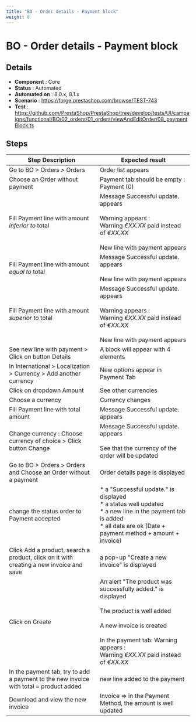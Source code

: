 ```yaml
---
title: "BO - Order details - Payment block"
weight: 8
---
```


# BO - Order details - Payment block
## Details
* **Component** : Core
* **Status** : Automated
* **Automated on** : 8.0.x, 8.1.x
* **Scenario** : https://forge.prestashop.com/browse/TEST-743
* **Test** : https://github.com/PrestaShop/PrestaShop/tree/develop/tests/UI/campaigns/functional/BO/02_orders/01_orders/viewAndEditOrder/08_paymentBlock.ts

## Steps
| Step Description | Expected result |
| ----- | ----- |
| Go to BO > Orders > Orders | Order list appears |
| Choose an Order without payment | Payment tab should be empty : Payment (0) |
| Fill Payment line with amount *inferior to* total | Message Successful update. appears<br><br>Warning appears : <br>Warning *€XX.XX* paid instead of *€XX.XX*<br><br>New line with payment appears |
| Fill Payment line with amount *equal to* total | Message Successful update. appears<br><br>New line with payment appears |
| Fill Payment line with amount *superior to* total | Message Successful update. appears<br><br>Warning appears : <br>Warning *€XX.XX* paid instead of *€XX.XX*<br><br>New line with payment appears |
| See new line with payment > Click on button Details | A block will appear with 4 elements |
| In International > Localization > Currency > Add another currency | New options appear in Payment Tab |
| Click on dropdown Amount | See other currencies |
| Choose a currency | Currency changes |
| Fill Payment line with total amount | Message Successful update. appears |
| Change currency : Choose currency of choice > Click button Change | Message Successful update. appears<br><br>See that the currency of the order will be updated |
| Go to BO > Orders > Orders and Choose an Order without a payment | Order details page is displayed |
| change the status order to Payment accepted | * a "Successful update." is displayed<br> * a status well updated<br> * a new line in the payment tab is added<br> * all data are ok (Date + payment method + amount + invoice) |
| Click Add a product, search a product, click on it with creating a new invoice and save | a pop-up "Create a new invoice" is displayed |
| Click on Create | An alert "The product was successfully added." is displayed<br><br>The product is well added<br><br>A new invoice is created<br><br>In the payment tab: Warning appears : <br>Warning *€XX.XX* paid instead of *€XX.XX* |
| In the payment tab, try to add a payment to the new invoice with total = product added | new line added to the payment |
| Download and view the new invoice | Invoice => in the Payment Method, the amount is well updated |
